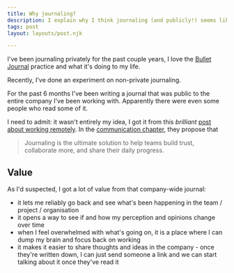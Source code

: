 ```yaml
---
title: Why journaling?
description: I explain why I think journaling (and publicly!) seems like a good idea.
tags: post
layout: layouts/post.njk

---
```


I've been journaling privately for the past couple years, I love the [Bullet Journal](https://bulletjournal.com/) practice and what it's doing to my life.

Recently, I've done an experiment on non-private journaling.

For the past 6 months I've been writing a journal that was public to the entire company I've been working with.
Apparently there were even some people who read some of it.

I need to admit: it wasn't entirely my idea, I got it from this *brilliant* [post about working remotely](https://x-team.com/blog/remote-team-guide/).
In the [communication chapter](https://x-team.com/blog/remote-team-guide-communication/), they propose that

> Journaling is the ultimate solution to help teams build trust, collaborate more, and share their daily progress.

## Value

As I'd suspected, I got a lot of value from that company-wide journal:
- it lets me reliably go back and see what's been happening in the team / project / organisation
- it opens a way to see if and how my perception and opinions change over time
- when I feel overwhelmed with what's going on, it is a place where I can dump my brain and focus back on working
- it makes it easier to share thoughts and ideas in the company - once they're written down, I can just send someone a link and we can start talking about it once they've read it
